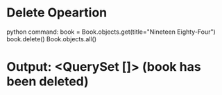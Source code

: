 # Delete Opeartion

python command:
book = Book.objects.get(title="Nineteen Eighty-Four")
book.delete()
Book.objects.all()
# Output: <QuerySet []> (book has been deleted)